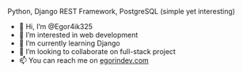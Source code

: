 Python, Django REST Framework, PostgreSQL (simple yet interesting)

- 👋 Hi, I’m @Egor4ik325
- 👀 I’m interested in web development
- 🌱 I’m currently learning Django
- 💞️ I’m looking to collaborate on full-stack project
- 📫 You can reach me on [egorindev.com](http://egorindev.com)

<!---
Egor4ik325/Egor4ik325 is a ✨ special ✨ repository because its `README.md` (this file) appears on your GitHub profile.
You can click the Preview link to take a look at your changes.
--->
